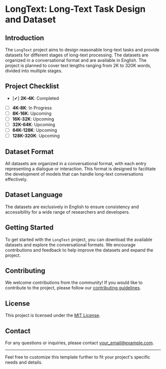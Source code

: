 # LongText: Long-Text Task Design and Dataset

## Introduction
The `LongText` project aims to design reasonable long-text tasks and provide datasets for different stages of long-text processing. The datasets are organized in a conversational format and are available in English. The project is planned to cover text lengths ranging from 2K to 320K words, divided into multiple stages.

## Project Checklist
- [✔] **2K-4K**: Completed
- [ ] **4K-8K**: In Progress
- [ ] **8K-16K**: Upcoming
- [ ] **16K-32K**: Upcoming
- [ ] **32K-64K**: Upcoming
- [ ] **64K-128K**: Upcoming
- [ ] **128K-320K**: Upcoming

## Dataset Format
All datasets are organized in a conversational format, with each entry representing a dialogue or interaction. This format is designed to facilitate the development of models that can handle long-text conversations effectively.

## Dataset Language
The datasets are exclusively in English to ensure consistency and accessibility for a wide range of researchers and developers.

## Getting Started
To get started with the `LongText` project, you can download the available datasets and explore the conversational formats. We encourage contributions and feedback to help improve the datasets and expand the project.

## Contributing
We welcome contributions from the community! If you would like to contribute to the project, please follow our [contributing guidelines](CONTRIBUTING.md).

## License
This project is licensed under the [MIT License](LICENSE).

## Contact
For any questions or inquiries, please contact [your_email@example.com](mailto:your_email@example.com).

---

Feel free to customize this template further to fit your project's specific needs and details.
